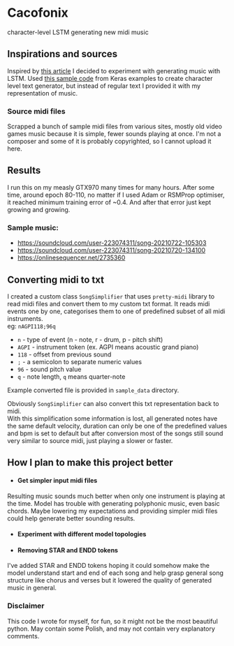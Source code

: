 # Cacofonix
character-level LSTM generating new midi music

## Inspirations and sources
Inspired by [this article](http://karpathy.github.io/2015/05/21/rnn-effectiveness/) I decided to experiment with generating music with LSTM. Used [this sample code](https://github.com/keras-team/keras-io/blob/master/examples/generative/lstm_character_level_text_generation.py) from Keras examples to create character level text generator, but instead of regular text I provided it with my representation of music.

### Source midi files
Scrapped a bunch of sample midi files from various sites, mostly old video games music because it is simple, fewer sounds playing at once. I'm not a composer and some of it is probably copyrighted, so I cannot upload it here.

## Results
I run this on my measly GTX970 many times for many hours. After some time, around epoch 80-110, no matter if I used Adam or RSMProp optimiser, it reached minimum training error of ~0.4. 
And after that error just kept growing and growing. 
### Sample music:
- https://soundcloud.com/user-223074311/song-20210722-105303
- https://soundcloud.com/user-223074311/song-20210720-134100
- https://onlinesequencer.net/2735360

## Converting midi to txt
I created a custom class `SongSimplifier` that uses `pretty-midi` library to read midi files and convert them to my custom txt format.
It reads midi events one by one, categorises them to one of predefined subset of all midi instruments.\
eg: `nAGPI118;96q`
- `n` - type of event (n - note, r - drum, p - pitch shift)
- `AGPI` - instrument token (ex. AGPI means acoustic grand piano)
- `118` - offset from previous sound
- `;` - a semicolon to separate numeric values
- `96` - sound pitch value
- `q` - note length, `q` means quarter-note

Example converted file is provided in `sample_data` directory.

Obviously `SongSimplifier` can also convert this txt representation back to midi.\
With this simplification some information is lost, all generated notes have the same default velocity, duration can only be one of the predefined values and bpm is set to default but after conversion most of the songs still sound very similar to source midi, just playing a slower or faster.

## How I plan to make this project better
- #### Get simpler input midi files
Resulting music sounds much better when only one instrument is playing at the time. Model has trouble with generating polyphonic music, even basic chords. Maybe lowering my expectations and providing simpler midi files could help generate better sounding results.
- #### Experiment with different model topologies
- #### Removing STAR and ENDD tokens
I've added STAR and ENDD tokens hoping it could somehow make the model understand start and end of each song and help grasp general song structure like chorus and verses but it lowered the quality of generated music in general.

### Disclaimer
This code I wrote for myself, for fun, so it might not be the most beautiful python.
May contain some Polish, and may not contain very explanatory comments. 
